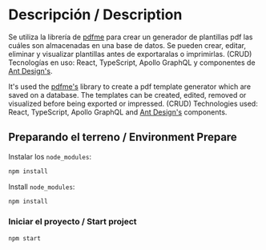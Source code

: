 # Descripción / Description

Se utiliza la librería de [pdfme](https://pdfme.com/) para crear un generador de plantillas pdf las cuáles son almacenadas en una base de datos. Se pueden crear, editar, eliminar y visualizar plantillas antes de exportaralas o imprimirlas. (CRUD)
Tecnologías en uso: React, TypeScript, Apollo GraphQL y componentes de [Ant Design's](https://ant.design/).

It's used the [pdfme's](https://pdfme.com/) library to create a pdf template generator which are saved on a database. The templates can be created, edited, removed or visualized before being exported or impressed. (CRUD)
Technologies used: React, TypeScript, Apollo GraphQL and [Ant Design's](https://ant.design/) components.

## Preparando el terreno / Environment Prepare

Instalar los `node_modules`:

```bash
npm install
```

Install `node_modules`:

```bash
npm install
```

### Iniciar el proyecto / Start project

```bash
npm start
```
